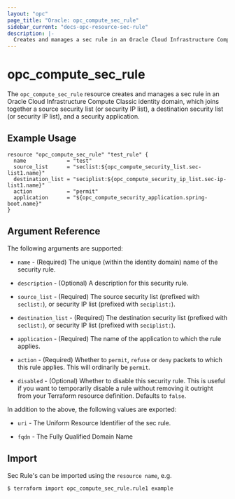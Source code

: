 ```yaml
---
layout: "opc"
page_title: "Oracle: opc_compute_sec_rule"
sidebar_current: "docs-opc-resource-sec-rule"
description: |-
  Creates and manages a sec rule in an Oracle Cloud Infrastructure Compute Classic identity domain.
---
```


# opc\_compute\_sec\_rule

The ``opc_compute_sec_rule`` resource creates and manages a sec rule in an Oracle Cloud Infrastructure Compute Classic identity domain, which joins together a source security list (or security IP list), a destination security list (or security IP list), and a security application.

## Example Usage

```hcl
resource "opc_compute_sec_rule" "test_rule" {
  name             = "test"
  source_list      = "seclist:${opc_compute_security_list.sec-list1.name}"
  destination_list = "seciplist:${opc_compute_security_ip_list.sec-ip-list1.name}"
  action           = "permit"
  application      = "${opc_compute_security_application.spring-boot.name}"
}
```

## Argument Reference

The following arguments are supported:

* `name` - (Required) The unique (within the identity domain) name of the security rule.

* `description` - (Optional) A description for this security rule.

* `source_list` - (Required) The source security list (prefixed with `seclist:`), or security IP list (prefixed with
`seciplist:`).

 * `destination_list` - (Required) The destination security list (prefixed with `seclist:`), or security IP list (prefixed with
 `seciplist:`).

* `application` - (Required) The name of the application to which the rule applies.

* `action` - (Required) Whether to `permit`, `refuse` or `deny` packets to which this rule applies. This will ordinarily
be `permit`.

* `disabled` - (Optional) Whether to disable this security rule. This is useful if you want to temporarily disable a rule
without removing it outright from your Terraform resource definition. Defaults to `false`.

In addition to the above, the following values are exported:

* `uri` - The Uniform Resource Identifier of the sec rule.

* `fqdn` - The Fully Qualified Domain Name

## Import

Sec Rule's can be imported using the `resource name`, e.g.

```shell
$ terraform import opc_compute_sec_rule.rule1 example
```
